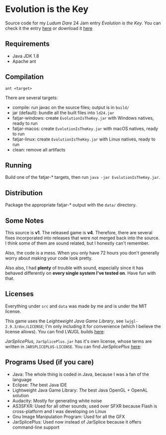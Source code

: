 # Evolution is the Key

Source code for my _Ludum Dare_ 24 Jam entry _Evolution is the Key_.
You can check it the entry
[here](http://www.ludumdare.com/compo/ludum-dare-24/?action=preview&uid=16438)
or download it
[here](https://44d-again-again.itch.io/evolution-is-the-key)

## Requirements

  * Java JDK 1.8
  * Apache ant

## Compilation

```
ant <target>
```

There are several targets:

  * compile: run javac on the source files; output is in `build/`
  * jar (default): bundle all the built files into `ld24.jar`
  * fatjar-windows: create `EvolutionIsTheKey.jar` with Windows natives, ready to run
  * fatjar-macos: create `EvolutionIsTheKey.jar` with macOS natives, ready to run
  * fatjar-linux: create `EvolutionIsTheKey.jar` with Linux natives, ready to run
  * clean: remove all artifacts

## Running

Build one of the fatjar-* targets, then run `java -jar EvolutionIsTheKey.jar`.

## Distribution

Package the appropriate fatjar-* output with the `data/` directory.

## Some Notes

This source is **v1**. The released game is **v4**. Therefore, there are several
fixes incorporated into releases that were not merged back into the source. I
think some of them are sound related, but I honestly can't remember.

Also, the code is a mess. When you only have 72 hours you don't generally worry
about making your code look pretty.

Also also, I had **plenty** of trouble with sound, especially since it has
behaved differently on **every single system I've tested on**. Have fun with
that.

## Licenses

Everything under `src` and `data` was made by me and is under the MIT license.

This game uses the _Leightweight Java Game Library_, see
`lwjgl-2.9.3/doc/LICENSE`; I'm only including it for convenience (which I
believe the license allows). You can find LWJGL builds
[here](http://legacy.lwjgl.org):

_JarSplicePlus_, `JarSplicePlus.jar` has it's own license, whose terms are
written in `JARSPLICEPLUS-LICENSE`. You can find _JarSplicePlus_
[here](https://github.com/lquesada/JarSplicePlus):

## Programs Used (if you care)

  * Java: The whole thing is coded in Java, because I was a fan of the language
  * Eclipse: _The_ best Java IDE
  * Lightweight Java Game Library: _The_ best Java OpenGL + OpenAL solution
  * Audacity: Mostly for generating white noise
  * AS3SFXR: Used for all other sounds; used over SFXR because Flash is cross-platform and I was developing on Linux
  * Gnu Image Manipulation Program: Used for all the GFX
  * JarSplicePlus: Used now instead of JarSplice because it offers command-line support

